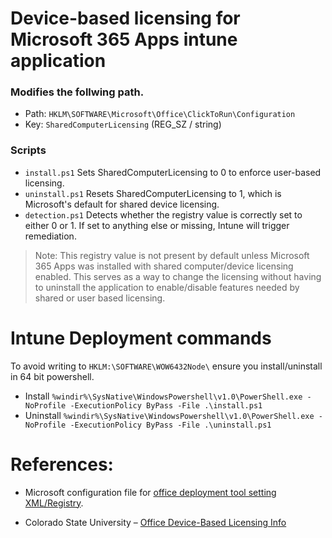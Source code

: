 

# Device-based licensing for Microsoft 365 Apps intune application
### Modifies the follwing path. 
- Path: `HKLM\SOFTWARE\Microsoft\Office\ClickToRun\Configuration`
- Key: `SharedComputerLicensing` (REG_SZ / string) 

### Scripts 
- `install.ps1` Sets SharedComputerLicensing to 0 to enforce user-based licensing.
- `uninstall.ps1` Resets SharedComputerLicensing to 1, which is Microsoft's default for shared device licensing.
- `detection.ps1`   Detects whether the registry value is correctly set to either 0 or 1. If set to anything else or missing, Intune will trigger remediation.

> Note: This registry value is not present by default unless Microsoft 365 Apps was installed with shared computer/device licensing enabled. This serves as a way to change the licensing without having to uninstall the application to enable/disable features needed by shared or user based licensing. 

# Intune Deployment commands
To avoid writing to `HKLM:\SOFTWARE\WOW6432Node\` ensure you install/uninstall in 64 bit powershell. 

  - Install `%windir%\SysNative\WindowsPowershell\v1.0\PowerShell.exe -NoProfile -ExecutionPolicy ByPass -File .\install.ps1`
  - Uninstall `%windir%\SysNative\WindowsPowershell\v1.0\PowerShell.exe -NoProfile -ExecutionPolicy ByPass -File .\uninstall.ps1`


# References:
- Microsoft configuration file for [office deployment tool setting XML/Registry](https://learn.microsoft.com/en-us/microsoft-365-apps/licensing-activation/overview-shared-computer-activation).  

- Colorado State University – [Office Device-Based Licensing Info](https://help.mail.colostate.edu/officedbs.aspx#:~:text=Looking%20at%20the%20Windows%20Registry%3A%201%20Open%20Regedit,value%20is%20set%20to%201%20as%20shown%20below%3A)




